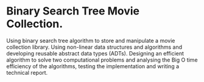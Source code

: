 # Binary Search Tree Movie Collection.
Using binary search tree algorithm to store and manipulate a movie collection library. Using non-linear data structures and algorithms and developing reusable abstract data types (ADTs). Designing an efficient algorithm to solve two computational problems and analysing the Big O time efficiency of the algorithms, testing the implementation and writing a technical report.
